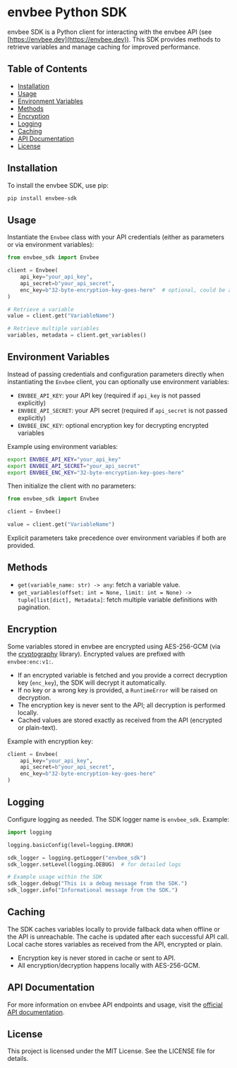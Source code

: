 # envbee Python SDK

envbee SDK is a Python client for interacting with the envbee API (see [https://envbee.dev](https://envbee.dev)).
This SDK provides methods to retrieve variables and manage caching for improved performance.

## Table of Contents

- [Installation](#installation)
- [Usage](#usage)
- [Environment Variables](#environment-variables)
- [Methods](#methods)
- [Encryption](#encryption)
- [Logging](#logging)
- [Caching](#caching)
- [API Documentation](#api-documentation)
- [License](#license)

## Installation

To install the envbee SDK, use pip:

```bash
pip install envbee-sdk
```

## Usage

Instantiate the `Envbee` class with your API credentials (either as parameters or via environment variables):

```python
from envbee_sdk import Envbee

client = Envbee(
    api_key="your_api_key",
    api_secret=b"your_api_secret",
    enc_key=b"32-byte-encryption-key-goes-here"  # optional, could be a string or a 32 bytes buffer
)

# Retrieve a variable
value = client.get("VariableName")

# Retrieve multiple variables
variables, metadata = client.get_variables()
```

## Environment Variables

Instead of passing credentials and configuration parameters directly when instantiating the `Envbee` client, you can optionally use environment variables:

- `ENVBEE_API_KEY`: your API key (required if `api_key` is not passed explicitly)
- `ENVBEE_API_SECRET`: your API secret (required if `api_secret` is not passed explicitly)
- `ENVBEE_ENC_KEY`: optional encryption key for decrypting encrypted variables

Example using environment variables:

```bash
export ENVBEE_API_KEY="your_api_key"
export ENVBEE_API_SECRET="your_api_secret"
export ENVBEE_ENC_KEY="32-byte-encryption-key-goes-here"
```

Then initialize the client with no parameters:

```python
from envbee_sdk import Envbee

client = Envbee()

value = client.get("VariableName")
```

Explicit parameters take precedence over environment variables if both are provided.

## Methods

- `get(variable_name: str) -> any`: fetch a variable value.
- `get_variables(offset: int = None, limit: int = None) -> tuple[list[dict], Metadata]`: fetch multiple variable definitions with pagination.

## Encryption

Some variables stored in envbee are encrypted using AES-256-GCM (via the [cryptography](https://cryptography.io/en/latest/) library). Encrypted values are prefixed with `envbee:enc:v1:`.

- If an encrypted variable is fetched and you provide a correct decryption key (`enc_key`), the SDK will decrypt it automatically.
- If no key or a wrong key is provided, a `RuntimeError` will be raised on decryption.
- The encryption key is never sent to the API; all decryption is performed locally.
- Cached values are stored exactly as received from the API (encrypted or plain-text).

Example with encryption key:

```python
client = Envbee(
    api_key="your_api_key",
    api_secret=b"your_api_secret",
    enc_key=b"32-byte-encryption-key-goes-here"
)
```

## Logging

Configure logging as needed. The SDK logger name is `envbee_sdk`. Example:

```python
import logging

logging.basicConfig(level=logging.ERROR)

sdk_logger = logging.getLogger("envbee_sdk")
sdk_logger.setLevel(logging.DEBUG)  # for detailed logs

# Example usage within the SDK
sdk_logger.debug("This is a debug message from the SDK.")
sdk_logger.info("Informational message from the SDK.")
```

## Caching

The SDK caches variables locally to provide fallback data when offline or the API is unreachable. The cache is updated after each successful API call. Local cache stores variables as received from the API, encrypted or plain.

- Encryption key is never stored in cache or sent to API.
- All encryption/decryption happens locally with AES-256-GCM.

## API Documentation

For more information on envbee API endpoints and usage, visit the [official API documentation](https://docs.envbee.dev).

## License

This project is licensed under the MIT License. See the LICENSE file for details.
